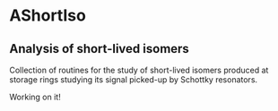 # AShortIso
## Analysis of short-lived isomers
Collection of routines for the study of short-lived isomers produced at storage rings studying its signal picked-up by Schottky resonators.

Working on it!
